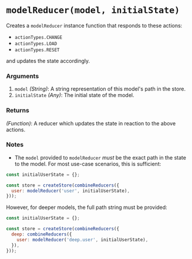 # `modelReducer(model, initialState)`

Creates a `modelReducer` instance function that responds to these actions:

- `actionTypes.CHANGE`
- `actionTypes.LOAD`
- `actionTypes.RESET`

and updates the state accordingly.

### Arguments

1. `model` _(String)_: A string representation of this model's path in the store.
2. `initialState` _(Any)_: The initial state of the model.

### Returns

_(Function)_: A reducer which updates the state in reaction to the above actions.

### Notes

- The `model` provided to `modelReducer` _must_ be the exact path in the state to the model. For most use-case scenarios, this is sufficient:

```jsx
const initialUserState = {};

const store = createStore(combineReducers({
  user: modelReducer('user', initialUserState),
}));
```

However, for deeper models, the full path string must be provided:

```jsx
const initialUserState = {};

const store = createStore(combineReducers({
  deep: combineReducers({
    user: modelReducer('deep.user', initialUserState),
  }),
}));
```
